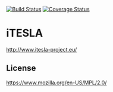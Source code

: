 [![Build Status](https://travis-ci.org/itesla/ipst.svg?branch=master)](https://travis-ci.org/itesla/ipst)
[![Coverage Status](https://coveralls.io/repos/github/itesla/ipst/badge.svg?branch=master)](https://coveralls.io/github/itesla/ipst?branch=master)

# iTESLA
http://www.itesla-project.eu/

## License
https://www.mozilla.org/en-US/MPL/2.0/